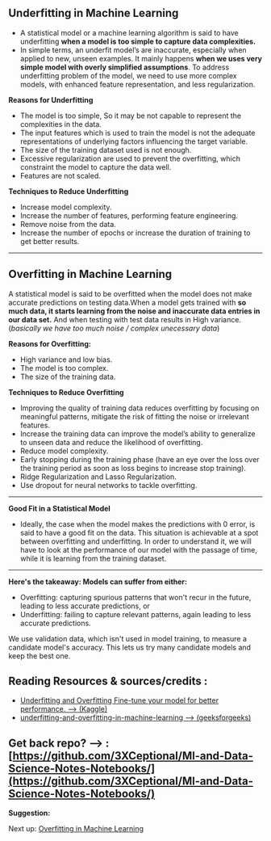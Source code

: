 

## **Underfitting in Machine Learning**
- A statistical model or a machine learning algorithm is said to have underfitting **when a model is too simple to capture data complexities.**
-  In simple terms, an underfit model’s are inaccurate, especially when applied to new, unseen examples. It mainly happens **when we uses very simple model with overly simplified assumptions**. To address underfitting problem of the model, we need to use more complex models, with enhanced feature representation, and less regularization.

**Reasons for Underfitting**
- The model is too simple, So it may be not capable to represent the complexities in the data.
- The input features which is used to train the model is not the adequate representations of underlying factors influencing the target variable.
- The size of the training dataset used is not enough.
- Excessive regularization are used to prevent the overfitting, which constraint the model to capture the data well.
- Features are not scaled.

**Techniques to Reduce Underfitting**
- Increase model complexity.
- Increase the number of features, performing feature engineering.
- Remove noise from the data.
- Increase the number of epochs or increase the duration of training to get better results.
---
## Overfitting in Machine Learning
A statistical model is said to be overfitted when the model does not make accurate predictions on testing data.When a model gets trained with **so much data, it starts learning from the noise and inaccurate data entries in our data set.** And when testing with test data results in High variance. (*basically  we have too much noise / complex unecessary data*)

**Reasons for Overfitting:**
- High variance and low bias.
- The model is too complex.
- The size of the training data.

**Techniques to Reduce Overfitting**
- Improving the quality of training data reduces overfitting by focusing on meaningful patterns, mitigate the risk of fitting the noise or irrelevant features.
- Increase the training data can improve the model’s ability to generalize to unseen data and reduce the likelihood of overfitting.
- Reduce model complexity.
- Early stopping during the training phase (have an eye over the loss over the training period as soon as loss begins to increase stop training).
- Ridge Regularization and Lasso Regularization.
- Use dropout for neural networks to tackle overfitting.

---

**Good Fit in a Statistical Model**
- Ideally, the case when the model makes the predictions with 0 error, is said to have a good fit on the data. This situation is achievable at a spot between overfitting and underfitting. In order to understand it, we will have to look at the performance of our model with the passage of time, while it is learning from the training dataset.

---

**Here's the takeaway: Models can suffer from either:**

- Overfitting: capturing spurious patterns that won't recur in the future, leading to less accurate predictions, or
- Underfitting: failing to capture relevant patterns, again leading to less accurate predictions.

We use validation data, which isn't used in model training, to measure a candidate model's accuracy. This lets us try many candidate models and keep the best one.

## Reading Resources & sources/credits :

- [Underfitting and Overfitting Fine-tune your model for better performance. --> (Kaggle)](https://www.kaggle.com/code/dansbecker/underfitting-and-overfitting)
- [underfitting-and-overfitting-in-machine-learning --> (geeksforgeeks)](https://www.geeksforgeeks.org/underfitting-and-overfitting-in-machine-learning/)

## Get back repo? --> : [https://github.com/3XCeptional/Ml-and-Data-Science-Notes-Notebooks/](https://github.com/3XCeptional/Ml-and-Data-Science-Notes-Notebooks/)

**Suggestion:**

Next up: [Overfitting in Machine Learning](overfitting.md)

